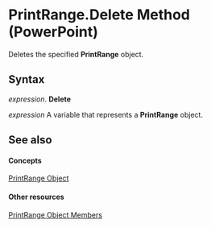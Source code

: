
# PrintRange.Delete Method (PowerPoint)

Deletes the specified  **PrintRange** object.


## Syntax

 _expression_. **Delete**

 _expression_ A variable that represents a **PrintRange** object.


## See also


#### Concepts


[PrintRange Object](62f098b3-5e67-8fa4-3af9-4507160fa1ad.md)
#### Other resources


[PrintRange Object Members](f9c1a49e-572a-7e48-a6cc-2195391ed435.md)
